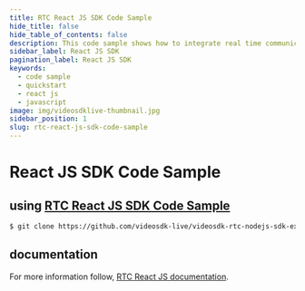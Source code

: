```yaml
---
title: RTC React JS SDK Code Sample
hide_title: false
hide_table_of_contents: false
description: This code sample shows how to integrate real time communication in your application on client side using React JS SDK.
sidebar_label: React JS SDK
pagination_label: React JS SDK
keywords:
  - code sample
  - quickstart
  - react js
  - javascript
image: img/videosdklive-thumbnail.jpg
sidebar_position: 1
slug: rtc-react-js-sdk-code-sample
---
```


# React JS SDK Code Sample

## using [RTC React JS SDK Code Sample](https://github.com/videosdk-live/videosdk-rtc-nodejs-sdk-example)

```sh
$ git clone https://github.com/videosdk-live/videosdk-rtc-nodejs-sdk-example
```

## documentation

For more information follow, [RTC React JS documentation](/docs/realtime-communication/sdk-reference/react-sdk/setup).
